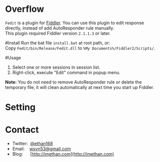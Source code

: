 # Overflow
`Fedit` is a plugin for [Fiddler](http://www.fiddler2.com/). You can use this plugin to edit response directly, instead of add AutoResponder rule manually.  
This plugin required Fiddler version `2.1.1.3` or later.

#Install
Run the bat file `install.bat` at root path, or:  
Copy `Fedit/bin/Release/Fedit.dll` to `%My Documents%/Fiddler2/Scripts/`.

#Usage
1. Select one or more sessions in session list.
2. Right-click, execute "Edit" command in popup menu.  

**Note:** You do not need to remove AutoResponder rule or delete the temporary file, it will clean automatically at next time you start up Fiddler.

# Setting


# Contact
* Twitter:&nbsp; [@ethan168](https://twitter.com/ethan168)
* Email: &nbsp;&nbsp; [wsvn53@gmail.com](mailto:wsvn53@gmail.com)
* Blog: &nbsp;&nbsp;&nbsp;&nbsp; [http://imethan.com](http://imethan.com)